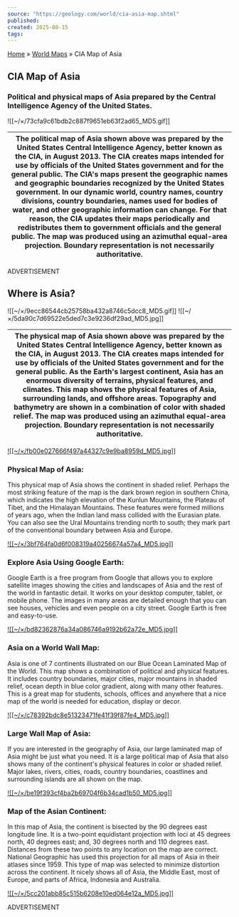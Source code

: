 ```yaml
---
source: "https://geology.com/world/cia-asia-map.shtml"
published:
created: 2025-08-15
tags:
---
```

[Home](https://geology.com/) » [World Maps](https://geology.com/world/) » CIA Map of Asia

## CIA Map of Asia

### Political and physical maps of Asia prepared by the Central Intelligence Agency of the United States.

![[~/×/73cfa9c61bdb2c887f9651eb63f2ad65_MD5.gif]]

| The **political map of Asia** shown above was prepared by the United States Central Intelligence Agency, better known as the CIA, in August 2013. The CIA creates maps intended for use by officials of the United States government and for the general public. The CIA's maps present the geographic names and geographic boundaries recognized by the United States government.      In our dynamic world, country names, country divisions, country boundaries, names used for bodies of water, and other geographic information can change. For that reason, the CIA updates their maps periodically and redistributes them to government officials and the general public. The map was produced using an azimuthal equal-area projection. Boundary representation is not necessarily authoritative. |
| --- |

  

ADVERTISEMENT

  

## Where is Asia?

  
![[~/×/9ecc86544cb25758ba432a8746c5dcc8_MD5.gif]] ![[~/×/5da90c7d69522e5ded7c3e9236df29ad_MD5.jpg]]

| The **physical map of Asia** shown above was prepared by the United States Central Intelligence Agency, better known as the CIA, in August 2013. The CIA creates maps intended for use by officials of the United States government and for the general public.      As the Earth's largest continent, Asia has an enormous diversity of terrains, physical features, and climates. This map shows the physical features of Asia, surrounding lands, and offshore areas. Topography and bathymetry are shown in a combination of color with shaded relief. The map was produced using an azimuthal equal-area projection. Boundary representation is not necessarily authoritative. |
| --- |

  

[![[~/×/fb00e027666f497a44327c9e9ba8959d_MD5.jpg]]](https://geology.com/world/asia-physical-map.shtml)

### Physical Map of Asia:

This physical map of Asia shows the continent in shaded relief. Perhaps the most striking feature of the map is the dark brown region in southern China, which indicates the high elevation of the Kunlun Mountains, the Plateau of Tibet, and the Himalayan Mountains. These features were formed millions of years ago, when the Indian land mass collided with the Eurasian plate. You can also see the Ural Mountains trending north to south; they mark part of the conventional boundary between Asia and Europe.

[![[~/×/3bf764fa0d6f008319a40256674a57a4_MD5.jpg]]](https://geology.com/google-earth/)

### Explore Asia Using Google Earth:

Google Earth is a free program from Google that allows you to explore satellite images showing the cities and landscapes of Asia and the rest of the world in fantastic detail. It works on your desktop computer, tablet, or mobile phone. The images in many areas are detailed enough that you can see houses, vehicles and even people on a city street. Google Earth is free and easy-to-use.

[![[~/×/bd82362876a34a086746a9192b62a72e_MD5.jpg]]](https://geology.com/store/wall-maps/)

### Asia on a World Wall Map:

Asia is one of 7 continents illustrated on our Blue Ocean Laminated Map of the World. This map shows a combination of political and physical features. It includes country boundaries, major cities, major mountains in shaded relief, ocean depth in blue color gradient, along with many other features. This is a great map for students, schools, offices and anywhere that a nice map of the world is needed for education, display or decor.

[![[~/×/c78392bdc8e51323471fe41f39f87fe4_MD5.jpg]]](https://geology.com/store/wall-maps/political-map-of-asia.shtml)

### Large Wall Map of Asia:

If you are interested in the geography of Asia, our large laminated map of Asia might be just what you need. It is a large political map of Asia that also shows many of the continent's physical features in color or shaded relief. Major lakes, rivers, cities, roads, country boundaries, coastlines and surrounding islands are all shown on the map.

[![[~/×/be19f393cf4ba2b69704f6b34cad1b50_MD5.jpg]]](https://geology.com/world/asia-satellite-image.shtml)

### Map of the Asian Continent:

In this map of Asia, the continent is bisected by the 90 degrees east longitude line. It is a two-point equidistant projection with loci at 45 degrees north, 40 degrees east; and, 30 degrees north and 110 degrees east. Distances from these two points to any location on the map are correct. National Geographic has used this projection for all maps of Asia in their atlases since 1959. This type of map was selected to minimize distortion across the continent. It nicely shows all of Asia, the Middle East, most of Europe, and parts of Africa, Indonesia and Australia.

[![[~/×/5cc201abb85c515b6208e10ed064e12a_MD5.jpg]]](https://geology.com/store/wall-maps/)

  
  

ADVERTISEMENT
